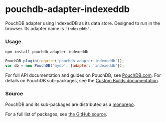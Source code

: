 pouchdb-adapter-indexeddb
======

PouchDB adapter using IndexedDB as its data store. Designed to run in the browser. Its adapter name is `'indexeddb'`.

### Usage

```bash
npm install pouchdb-adapter-indexeddb
```

```js
PouchDB.plugin(require('pouchdb-adapter-indexeddb'));
var db = new PouchDB('mydb', {adapter: 'indexeddb'});
```

For full API documentation and guides on PouchDB, see [PouchDB.com](http://pouchdb.com/). For details on PouchDB sub-packages, see the [Custom Builds documentation](http://pouchdb.com/custom.html).

### Source

PouchDB and its sub-packages are distributed as a [monorepo](https://github.com/babel/babel/blob/master/doc/design/monorepo.md).

For a full list of packages, see [the GitHub source](https://github.com/pouchdb/pouchdb/tree/master/packages).


